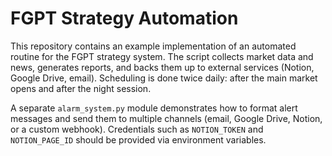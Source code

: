 # FGPT Strategy Automation

This repository contains an example implementation of an automated routine for the FGPT strategy system. The script collects market data and news, generates reports, and backs them up to external services (Notion, Google Drive, email). Scheduling is done twice daily: after the main market opens and after the night session.

A separate `alarm_system.py` module demonstrates how to format alert messages and send them to multiple channels (email, Google Drive, Notion, or a custom webhook). Credentials such as `NOTION_TOKEN` and `NOTION_PAGE_ID` should be provided via environment variables.
